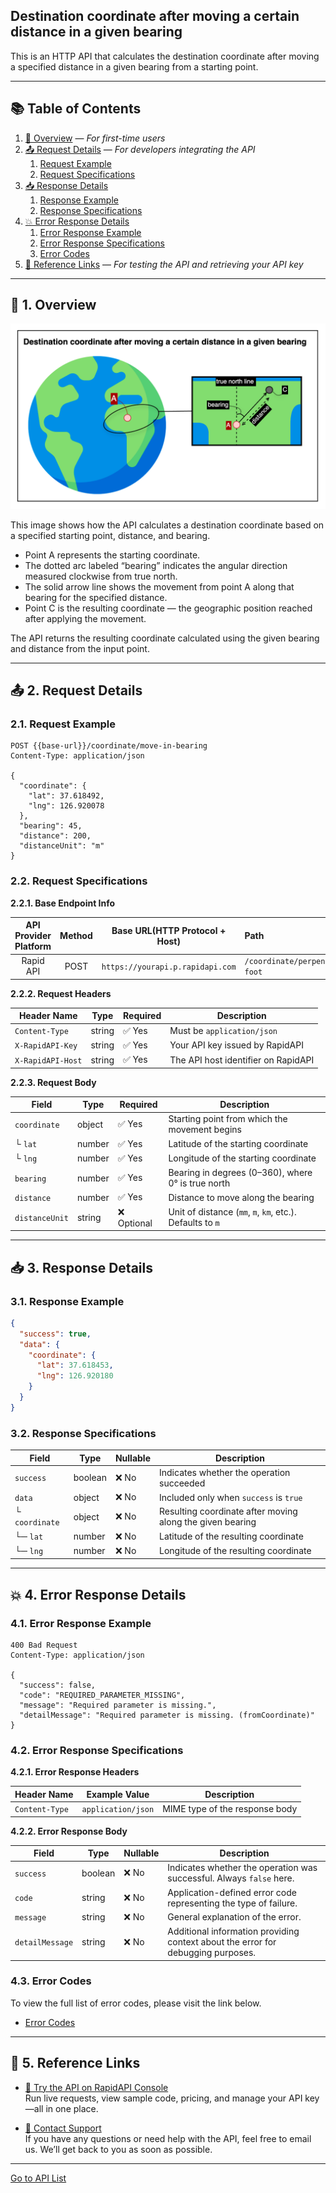 ## Destination coordinate after moving a certain distance in a given bearing

This is an HTTP API that calculates the destination coordinate after moving a specified distance in a given bearing from a starting point.

---

## 📚 Table of Contents

1. [🧭 Overview](#-1-overview) — *For first-time users*
2. [📤 Request Details](#-2-request-details) — *For developers integrating the API*
    1. [Request Example](#21-request-example)
    2. [Request Specifications](#22-request-specifications)
3. [📥 Response Details](#-3-response-details)
    1. [Response Example](#31-response-example)
    2. [Response Specifications](#32-response-specifications)
4. [💥 Error Response Details](#-4-error-response-details)
    1. [Error Response Example](#41-error-response-example)
    2. [Error Response Specifications](#42-error-response-specifications)
    3. [Error Codes](#43-error-codes)
5. [🔗 Reference Links](#-5-reference-links) — *For testing the API and retrieving your API key*

---

## 🧭 1. Overview

![destination-coordinate-after-moving-a-certain-distance-in-a-given-bearing](./img/destination-coordinate-after-moving-a-certain-distance-in-a-given-bearing.png)

This image shows how the API calculates a destination coordinate based on a specified starting point, distance, and bearing.

- Point A represents the starting coordinate.
- The dotted arc labeled “bearing” indicates the angular direction measured clockwise from true north.
- The solid arrow line shows the movement from point A along that bearing for the specified distance.
- Point C is the resulting coordinate — the geographic position reached after applying the movement.

The API returns the resulting coordinate calculated using the given bearing and distance from the input point.

---

## 📤 2. Request Details

### 2.1. Request Example

```http request
POST {{base-url}}/coordinate/move-in-bearing
Content-Type: application/json

{
  "coordinate": {
    "lat": 37.618492,
    "lng": 126.920078
  },
  "bearing": 45,
  "distance": 200,
  "distanceUnit": "m"
}
```

### 2.2. Request Specifications

**2.2.1. Base Endpoint Info**

| API Provider Platform | Method | Base URL(HTTP Protocol + Host)   | Path                             |
|:---------------------:|:------:|----------------------------------|:---------------------------------|
|       Rapid API       |  POST  | `https://yourapi.p.rapidapi.com` | `/coordinate/perpendicular-foot` |

**2.2.2. Request Headers**

| Header Name       | Type   | Required | Description                         |
|-------------------|--------|----------|-------------------------------------|
| `Content-Type`    | string | ✅ Yes    | Must be `application/json`          |
| `X-RapidAPI-Key`  | string | ✅ Yes    | Your API key issued by RapidAPI     |
| `X-RapidAPI-Host` | string | ✅ Yes    | The API host identifier on RapidAPI |

**2.2.3. Request Body**

| Field          | Type   | Required   | Description                                               |
|----------------|--------|------------|-----------------------------------------------------------|
| `coordinate`   | object | ✅ Yes      | Starting point from which the movement begins             |
| └ `lat`        | number | ✅ Yes      | Latitude of the starting coordinate                       |
| └ `lng`        | number | ✅ Yes      | Longitude of the starting coordinate                      |
| `bearing`      | number | ✅ Yes      | Bearing in degrees (0–360), where 0° is true north        |
| `distance`     | number | ✅ Yes      | Distance to move along the bearing                        |
| `distanceUnit` | string | ❌ Optional | Unit of distance (`mm`, `m`, `km`, etc.). Defaults to `m` |

---

## 📥 3. Response Details

### 3.1. Response Example

```json
{
  "success": true,
  "data": {
    "coordinate": {
      "lat": 37.618453,
      "lng": 126.920180
    }
  }
}
```

### 3.2. Response Specifications

| Field          | Type    | Nullable | Description                                               |
|----------------|---------|----------|-----------------------------------------------------------|
| `success`      | boolean | ❌ No     | Indicates whether the operation succeeded                 |
| `data`         | object  | ❌ No     | Included only when `success` is `true`                    |
| └ `coordinate` | object  | ❌ No     | Resulting coordinate after moving along the given bearing |
| └─ `lat`       | number  | ❌ No     | Latitude of the resulting coordinate                      |
| └─ `lng`       | number  | ❌ No     | Longitude of the resulting coordinate                     |

---

## 💥 4. Error Response Details

### 4.1. Error Response Example

```http request
400 Bad Request
Content-Type: application/json

{
  "success": false,
  "code": "REQUIRED_PARAMETER_MISSING",
  "message": "Required parameter is missing.",
  "detailMessage": "Required parameter is missing. (fromCoordinate)"
}
```

### 4.2. Error Response Specifications

**4.2.1. Error Response Headers**

| Header Name    | Example Value      | Description                    |
|----------------|--------------------|--------------------------------|
| `Content-Type` | `application/json` | MIME type of the response body |

**4.2.2. Error Response Body**

| Field           | Type    | Nullable | Description                                                                      |
|-----------------|---------|----------|----------------------------------------------------------------------------------|
| `success`       | boolean | ❌ No     | Indicates whether the operation was successful. Always `false` here.             |
| `code`          | string  | ❌ No     | Application-defined error code representing the type of failure.                 |
| `message`       | string  | ❌ No     | General explanation of the error.                                                |
| `detailMessage` | string  | ❌ No     | Additional information providing context about the error for debugging purposes. |

### 4.3. Error Codes

To view the full list of error codes, please visit the link below.

- [Error Codes](./common/error-codes.md)

---

## 🔗 5. Reference Links

- [🚀 Try the API on RapidAPI Console](https://rapidapi.com/your-api/test)  
  Run live requests, view sample code, pricing, and manage your API key—all in one place.


- [💬 Contact Support](mailto:support@yourapi.com)  
  If you have any questions or need help with the API, feel free to email us. We’ll get back to you as soon as possible.

---

[Go to API List](../index.md)